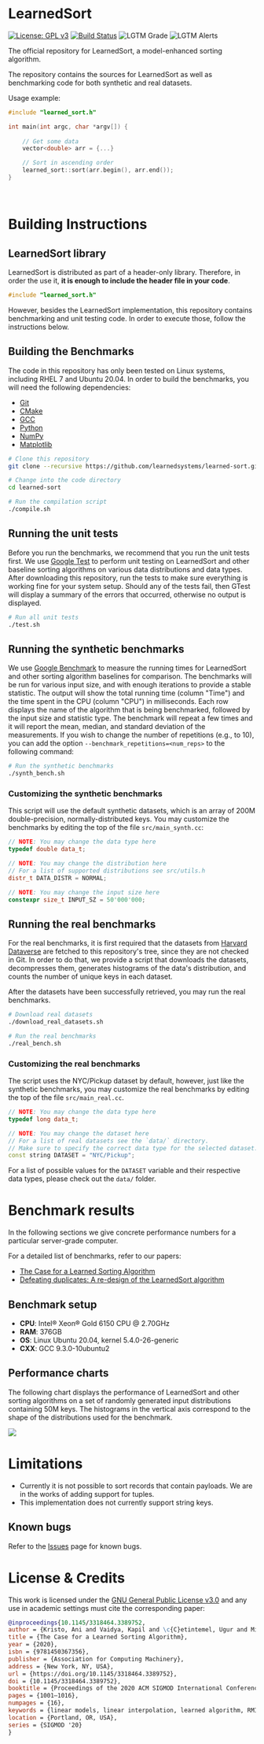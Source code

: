 # LearnedSort
[![License: GPL v3](https://img.shields.io/badge/License-GPLv3-blue.svg)](https://www.gnu.org/licenses/gpl-3.0)
[![Build Status](https://travis-ci.com/learnedsystems/LearnedSort.svg?branch=master)](https://travis-ci.com/learnedsystems/learnedsort)
![LGTM Grade](https://img.shields.io/lgtm/grade/cpp/github/learnedsystems/LearnedSort)
![LGTM Alerts](https://img.shields.io/lgtm/alerts/github/learnedsystems/LearnedSort)

The official repository for LearnedSort, a model-enhanced sorting algorithm. 

The repository contains the sources for LearnedSort as well as benchmarking code for both synthetic and real datasets.

Usage example:

```c++
#include "learned_sort.h"

int main(int argc, char *argv[]) {
  
    // Get some data
    vector<double> arr = {...}

    // Sort in ascending order
    learned_sort::sort(arr.begin(), arr.end());
}
```
<br>

# Building Instructions

## LearnedSort library
LearnedSort is distributed as part of a header-only library. 
Therefore, in order the use it, __it is enough to include the header file in your code__.  

```cpp
#include "learned_sort.h"
```

However, besides the LearnedSort implementation, this repository contains benchmarking and unit testing code. 
In order to execute those, follow the instructions below.

## Building the Benchmarks
The code in this repository has only been tested on Linux systems, including RHEL 7 and Ubuntu 20.04. 
In order to build the benchmarks, you will need the following dependencies:

- [Git](https://git-scm.com/book/en/v2/Getting-Started-Installing-Git)
- [CMake](https://cmake.org/install/)
- [GCC](https://gcc.gnu.org)
- [Python](https://www.python.org/downloads/)
- [NumPy](https://numpy.org/install/)
- [Matplotlib](https://matplotlib.org/stable/users/installing.html)

```sh
# Clone this repository
git clone --recursive https://github.com/learnedsystems/learned-sort.git

# Change into the code directory
cd learned-sort

# Run the compilation script
./compile.sh
```

## Running the unit tests
Before you run the benchmarks, we recommend that you run the unit tests first. 
We use [Google Test](https://www.github.com/google/googletest) to perform unit testing on LearnedSort and other baseline sorting algorithms on various data distributions and data types.
After downloading this repository, run the tests to make sure everything is working fine for your system setup. 
Should any of the tests fail, then GTest will display a summary of the errors that occurred, otherwise no output is displayed.

```sh
# Run all unit tests
./test.sh
```

## Running the synthetic benchmarks
We use [Google Benchmark](https://www.github.com/google/benchmark) to measure the running times for LearnedSort and other sorting algorithm baselines for comparison.
The benchmarks will be run for various input size, and with enough iterations to provide a stable statistic.
The output will show the total running time (column "Time") and the time spent in the CPU (column "CPU") in milliseconds. 
Each row displays the name of the algorithm that is being benchmarked, followed by the input size and statistic type. 
The benchmark will repeat a few times and it will report the mean, median, and standard deviation of the measurements. 
If you wish to change the number of repetitions (e.g., to 10), you can add the option `--benchmark_repetitions=<num_reps>` to the following command:

```sh
# Run the synthetic benchmarks
./synth_bench.sh
```

### Customizing the synthetic benchmarks
This script will use the default synthetic datasets, which is an array of 200M double-precision, normally-distributed keys. 
You may customize the benchmarks by editing the top of the file `src/main_synth.cc`:

```cpp
// NOTE: You may change the data type here
typedef double data_t;

// NOTE: You may change the distribution here
// For a list of supported distributions see src/utils.h
distr_t DATA_DISTR = NORMAL;

// NOTE: You may change the input size here
constexpr size_t INPUT_SZ = 50'000'000;
```


## Running the real benchmarks
For the real benchmarks, it is first required that the datasets from [Harvard Dataverse](https://dataverse.harvard.edu/dataverse/learnedsort) are fetched to this repository's tree, since they are not checked in Git. 
In order to do that, we provide a script that downloads the datasets, decompresses them, generates histograms of the data's distribution, and counts the number of unique keys in each dataset. 

After the datasets have been successfully retrieved, you may run the real benchmarks. 


```sh
# Download real datasets
./download_real_datasets.sh

# Run the real benchmarks
./real_bench.sh
```

### Customizing the real benchmarks
The script uses the NYC/Pickup dataset by default, however, just like the synthetic benchmarks, you may customize the real benchmarks by editing the top of the file `src/main_real.cc`. 

```cpp
// NOTE: You may change the data type here
typedef long data_t;

// NOTE: You may change the dataset here
// For a list of real datasets see the `data/` directory.
// Make sure to specify the correct data type for the selected dataset.
const string DATASET = "NYC/Pickup";
```

For a list of possible values for the `DATASET` variable and their respective data types, please check out the `data/` folder. 

# Benchmark results
In the following sections we give concrete performance numbers for a particular server-grade computer. 

For a detailed list of benchmarks, refer to our papers:
* [The Case for a Learned Sorting Algorithm](https://dl.acm.org/doi/10.1145/3318464.3389752)
* [Defeating duplicates: A re-design of the LearnedSort algorithm](TODO)

## Benchmark setup
- __CPU__:  Intel&reg; Xeon&reg; Gold 6150 CPU @ 2.70GHz
- __RAM__:  376GB
- __OS__:   Linux Ubuntu 20.04, kernel 5.4.0-26-generic
- __CXX__:  GCC 9.3.0-10ubuntu2

## Performance charts
The following chart displays the performance of LearnedSort and other sorting algorithms on a set of randomly generated input distributions containing 50M keys. The histograms in the vertical axis correspond to the shape of the distributions used for the benchmark.

![](./plots/perf_charts.png) 

# Limitations
- Currently it is not possible to sort records that contain payloads. We are in the works of adding support for tuples.
- This implementation does not currently support string keys.

## Known bugs
Refer to the [Issues](https://github.com/learnedsystems/LearnedSort/issues?q=is%3Aissue+is%3Aopen+label%3Abug) page for known bugs.

# License & Credits
This work is licensed under the [GNU General Public License v3.0](LICENSE) and any use in academic settings must cite the corresponding paper:

```bibtex
@inproceedings{10.1145/3318464.3389752,
author = {Kristo, Ani and Vaidya, Kapil and \c{C}etintemel, Ugur and Misra, Sanchit and Kraska, Tim},
title = {The Case for a Learned Sorting Algorithm},
year = {2020},
isbn = {9781450367356},
publisher = {Association for Computing Machinery},
address = {New York, NY, USA},
url = {https://doi.org/10.1145/3318464.3389752},
doi = {10.1145/3318464.3389752},
booktitle = {Proceedings of the 2020 ACM SIGMOD International Conference on Management of Data},
pages = {1001–1016},
numpages = {16},
keywords = {linear models, linear interpolation, learned algorithm, RMI, sorting algorithm, ML for systems, CDF, sorting},
location = {Portland, OR, USA},
series = {SIGMOD '20}
}
```
